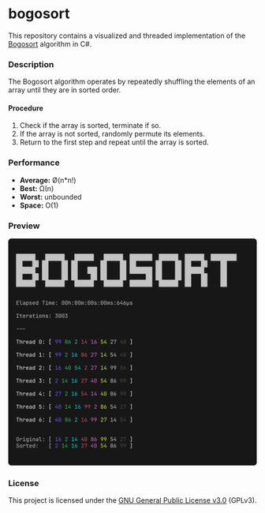 
# bogosort
This repository contains a visualized and threaded implementation of the [Bogosort](https://en.wikipedia.org/wiki/Bogosort) algorithm in C#.

### Description
The Bogosort algorithm operates by repeatedly shuffling the elements of an array until they are in sorted order.

#### Procedure
1. Check if the array is sorted, terminate if so.
2. If the array is not sorted, randomly permute its elements.
3. Return to the first step and repeat until the array is sorted.

### Performance
* **Average:** Ø(n*n!)
* **Best:** Ω(n)
* **Worst:** unbounded
* **Space:** O(1)

### Preview
<p align="center">
  <img src="assets/bogosort.png" style="max-width: 100%;">
</p>

### License
This project is licensed under the [GNU General Public License v3.0](LICENSE) (GPLv3).
